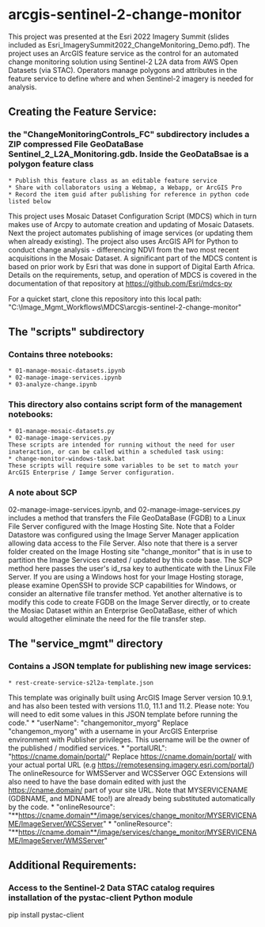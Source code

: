 # arcgis-sentinel-2-change-monitor
This project was presented at the Esri 2022 Imagery Summit (slides included as Esri_ImagerySummit2022_ChangeMonitoring_Demo.pdf). The project uses an ArcGIS feature service as the control for an automated change monitoring solution using Sentinel-2 L2A data from AWS Open Datasets (via STAC). Operators manage polygons and attributes in the feature service to define where and when Sentinel-2 imagery is needed for analysis. 

## Creating the Feature Service:
### the "ChangeMonitoringControls_FC" subdirectory includes a ZIP compressed File GeoDataBase Sentinel_2_L2A_Monitoring.gdb. Inside the GeoDataBsae is a polygon feature class
    * Publish this feature class as an editable feature service
    * Share with collaborators using a Webmap, a Webapp, or ArcGIS Pro
    * Record the item guid after publishing for reference in python code listed below

This project uses Mosaic Dataset Configuration Script (MDCS) which in turn makes use of Arcpy to automate creation and updating of Mosaic Datasets. Next the project automates publishing of image services (or updating them when already existing). The project also uses ArcGIS API for Python to conduct change analysis - differencing NDVI from the two most recent acquisitions in the Mosaic Dataset. A significant part of the MDCS content is based on prior work by Esri that was done in support of Digital Earth Africa. Details on the requirements, setup, and operation of MDCS is covered in the documentation of that repository at https://github.com/Esri/mdcs-py

For a quicket start, clone this repository into this local path: "C:\Image_Mgmt_Workflows\MDCS\arcgis-sentinel-2-change-monitor"

## The "scripts" subdirectory 
### Contains three notebooks:
    * 01-manage-mosaic-datasets.ipynb
    * 02-manage-image-services.ipynb
    * 03-analyze-change.ipynb    
### This directory also contains script form of the management notebooks:
    * 01-manage-mosaic-datasets.py
    * 02-manage-image-services.py
    These scripts are intended for running without the need for user inateraction, or can be called within a scheduled task using:
    * change-monitor-windows-task.bat
    These scripts will require some variables to be set to match your ArcGIS Enterprise / Iamge Server configuration.
   
### A note about SCP
02-manage-image-services.ipynb, and 02-manage-image-services.py includes a method that transfers the File GeoDataBase (FGDB) to a Linux File Server configured with the Image Hosting Site. Note that a Folder Datastore was configured using the Image Server Manager application allowing data access to the File Server. Also note that there is a server folder created on the Image Hosting site "change_monitor" that is in use to partition the Image Services created / updated by this code base. The SCP method here passes the user's id_rsa key to authenticate with the Linux File Server. If you are using a Windows host for your Image Hosting storage, please examine OpenSSH to provide SCP capabilities for Windows, or consider an alternative file transfer method. Yet another alternative is to modify this code to create FGDB on the Image Server directly, or to create the Mosiac Dataset within an Enterprise GeoDataBase, either of which would altogether eliminate the need for the file transfer step.

## The "service_mgmt" directory 
### Contains a JSON template for publishing new image services:
    * rest-create-service-s2l2a-template.json
This template was originally built using ArcGIS Image Server version 10.9.1, and has also been tested with versions 11.0, 11.1 and 11.2.
Please note: You will need to edit some values in this JSON template before running the code."
    * "userName": "changemonitor_myorg" 
Replace "changemon_myorg" with a username in your ArcGIS Enterprise environment with Publisher privileges. This username will be the owner of the published / modified services.
    * "portalURL": "https://cname.domain/portal/" 
Replace https://cname.domain/portal/ with your actual portal URL (e.g https://remotesensing.imagery.esri.com/portal/)
    The onlineResource for WMSServer and WCSServer OGC Extensions will also need to have the base domain edited with just the https://cname.domain/ part of your site URL. Note that MYSERVICENAME (GDBNAME, and MDNAME too!) are already being substituted automatically by the code.
    * "onlineResource": "**https://cname.domain**/image/services/change_monitor/MYSERVICENAME/ImageServer/WCSServer"
    * "onlineResource": "**https://cname.domain**/image/services/change_monitor/MYSERVICENAME/ImageServer/WMSServer"
    
## Additional Requirements:
### Access to the Sentinel-2 Data STAC catalog requires installation of the pystac-client Python module
pip install pystac-client
